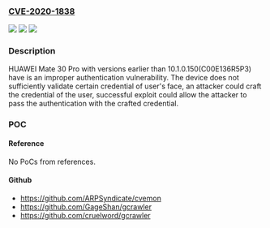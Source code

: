 ### [CVE-2020-1838](https://cve.mitre.org/cgi-bin/cvename.cgi?name=CVE-2020-1838)
![](https://img.shields.io/static/v1?label=Product&message=HUAWEI%20Mate%2030%20Pro&color=blue)
![](https://img.shields.io/static/v1?label=Version&message=Versions%20earlier%20than%2010.1.0.150(C00E136R5P3)%20&color=brightgreen)
![](https://img.shields.io/static/v1?label=Vulnerability&message=Improper%20Authentication&color=brightgreen)

### Description

HUAWEI Mate 30 Pro with versions earlier than 10.1.0.150(C00E136R5P3) have is an improper authentication vulnerability. The device does not sufficiently validate certain credential of user's face, an attacker could craft the credential of the user, successful exploit could allow the attacker to pass the authentication with the crafted credential.

### POC

#### Reference
No PoCs from references.

#### Github
- https://github.com/ARPSyndicate/cvemon
- https://github.com/GageShan/gcrawler
- https://github.com/cruelword/gcrawler

